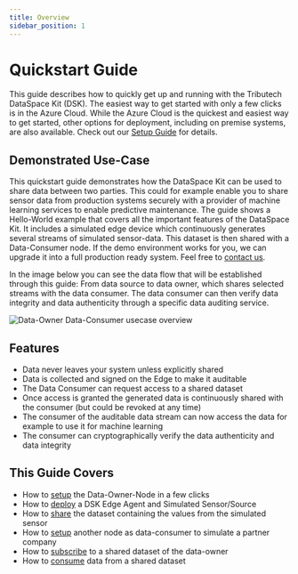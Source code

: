 ```yaml
---
title: Overview
sidebar_position: 1
---
```


# Quickstart Guide

This guide describes how to quickly get up and running with the Tributech DataSpace Kit (DSK). The easiest way to get started with only a few clicks is in the Azure Cloud. While the Azure Cloud is the quickest and easiest way to get started, other options for deployment, including on premise systems, are also available. Check out our [Setup Guide](../setup/overview.md) for details.

## Demonstrated Use-Case

This quickstart guide demonstrates how the DataSpace Kit can be used to share data between two parties. This could for example enable you to share sensor data from production systems securely with a provider of machine learning services to enable predictive maintenance. The guide shows a Hello-World example that covers all the important features of the DataSpace Kit. It includes a simulated edge device which continuously generates several streams of simulated sensor-data. This dataset is then shared with a Data-Consumer node. If the demo environment works for you, we can upgrade it into a full production ready system. Feel free to [contact us](https://www.tributech.io/about-us/).

In the image below you can see the data flow that will be established through this guide: From data source to data owner, which shares selected streams with the data consumer. The data consumer can then verify data integrity and data authenticity through a specific data auditing service.

![Data-Owner Data-Consumer usecase overview](/img/quickstart/usecase-overview.jpg)

## Features

- Data never leaves your system unless explicitly shared
- Data is collected and signed on the Edge to make it auditable
- The Data Consumer can request access to a shared dataset
- Once access is granted the generated data is continuously shared with the consumer (but could be revoked at any time)
- The consumer of the auditable data stream can now access the data for example to use it for machine learning
- The consumer can cryptographically verify the data authenticity and data integrity

## This Guide Covers

- How to [setup](./install-owner-node) the Data-Owner-Node in a few clicks
- How to [deploy](./setup-agent) a DSK Edge Agent and Simulated Sensor/Source
- How to [share](./publish-dataset) the dataset containing the values from the simulated sensor
- How to [setup](./install-consumer-node) another node as data-consumer to simulate a partner company
- How to [subscribe](./subscribe-dataset) to a shared dataset of the data-owner
- How to [consume](./consume-data) data from a shared dataset
